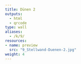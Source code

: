 ```yaml
---
title: Dünen 2
outputs:
  - html
  - qrcode
type: wall
aliases:
  - /k/9/
resources:
- name: preview
  src: "9_Stellwand-Duenen-2.jpg"  
weight: 4
---
```

